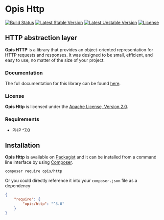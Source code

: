 Opis Http
=========
[![Build Status](https://travis-ci.org/opis/http.svg?branch=3.0)](https://travis-ci.org/opis/http)
[![Latest Stable Version](https://poser.pugx.org/opis/http/version.png)](https://packagist.org/packages/opis/http)
[![Latest Unstable Version](https://poser.pugx.org/opis/http/v/unstable.png)](https://packagist.org/packages/opis/http)
[![License](https://poser.pugx.org/opis/http/license.png)](https://packagist.org/packages/opis/http)

HTTP abstraction layer
---------------------
**Opis HTTP** is a library that provides an object-oriented representation for HTTP requests and responses.
It was designed to be small, efficient, and easy to use, no matter of the size of your project.

### Documentation

The full documentation for this library can be found [here][documentation].

### License

**Opis Http** is licensed under the [Apache License, Version 2.0][apache_license].

### Requirements

* PHP ^7.0

## Installation

**Opis Http** is available on [Packagist] and it can be installed from a 
command line interface by using [Composer]. 

```bash
composer require opis/http
```

Or you could directly reference it into your `composer.json` file as a dependency

```json
{
    "require": {
        "opis/http": "^3.0"
    }
}
```

[documentation]: https://www.opis.io/http
[apache_license]: https://www.apache.org/licenses/LICENSE-2.0 "Apache License"
[Packagist]: https://packagist.org/packages/opis/http "Packagist"
[Composer]: https://getcomposer.org "Composer"
